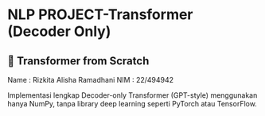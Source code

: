 # NLP PROJECT-Transformer (Decoder Only)
## 🚀 Transformer from Scratch

Name : Rizkita Alisha Ramadhani
NIM : 22/494942

Implementasi lengkap Decoder-only Transformer (GPT-style) menggunakan hanya NumPy, tanpa library deep learning seperti PyTorch atau TensorFlow.
